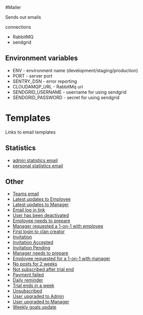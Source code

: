#Mailer

Sends out emails

connections
  * RabbitMQ
  * sendgrid

## Environment variables

  * ENV - environment name (development/staging/production)
  * PORT - server port
  * SENTRY_DSN - error reporting
  * CLOUDAMQP_URL - RabbitMq uri
  * SENDGRID_USERNAME - username for using sendgrid
  * SENDGRID_PASSWORD - secret for using sendgrid

# Templates

Links to email templates

## Statistics

 * [admin statistics email](http://clanbeat-mailer-staging.herokuapp.com/emails/adminStats)
 * [personal statistics email](http://clanbeat-mailer-staging.herokuapp.com/emails/personalStats)

## Other

 * [Teams email ](http://clanbeat-mailer-staging.herokuapp.com/emails/teams)
 * [Latest updates to Employee](http://clanbeat-mailer-staging.herokuapp.com/emails/employeeLatestUpdates)
 * [Latest updates to Manager](http://clanbeat-mailer-staging.herokuapp.com/emails/managerLatestUpdates)
 * [Email log in link](http://clanbeat-mailer-staging.herokuapp.com/emails/loginLink)
 * [User has been deactivated](http://clanbeat-mailer-staging.herokuapp.com/emails/deactivated)
 * [Employee needs to prepare](http://clanbeat-mailer-staging.herokuapp.com/emails/employeePrepare)
 * [Manager requested a 1-on-1 with employee](http://clanbeat-mailer-staging.herokuapp.com/emails/employeeRequest)
 * [First login to clan creator](http://clanbeat-mailer-staging.herokuapp.com/emails/firstLogin)
 * [Invitation](http://clanbeat-mailer-staging.herokuapp.com/emails/invitation)
 * [Invitation Accepted](http://clanbeat-mailer-staging.herokuapp.com/emails/invitationAccepted)
 * [Invitation Pending](http://clanbeat-mailer-staging.herokuapp.com/emails/invitationPending)
 * [Manager needs to prepare](http://clanbeat-mailer-staging.herokuapp.com/emails/leadPrepare)
 * [Employee requested for a 1-on-1 with manager](http://clanbeat-mailer-staging.herokuapp.com/emails/leadRequest)
 * [No posts for 2 weeks](http://clanbeat-mailer-staging.herokuapp.com/emails/noPosts)
 * [Not subscribed after trial end](http://clanbeat-mailer-staging.herokuapp.com/emails/notSubscribed)
 * [Payment failed](http://clanbeat-mailer-staging.herokuapp.com/emails/paymentFailed)
 * [Daily reminder](http://clanbeat-mailer-staging.herokuapp.com/emails/reminder)
 * [Trial ends in a week](http://clanbeat-mailer-staging.herokuapp.com/emails/trialEnding)
 * [Unsubscribed](http://clanbeat-mailer-staging.herokuapp.com/emails/unsubscribed)
 * [User upgraded to Admin](http://clanbeat-mailer-staging.herokuapp.com/emails/upgradedToAdmin)
 * [User upgraded to Manager](http://clanbeat-mailer-staging.herokuapp.com/emails/upgradedToManager)
 * [Weekly goals update](http://clanbeat-mailer-staging.herokuapp.com/emails/weeklyGoals)
